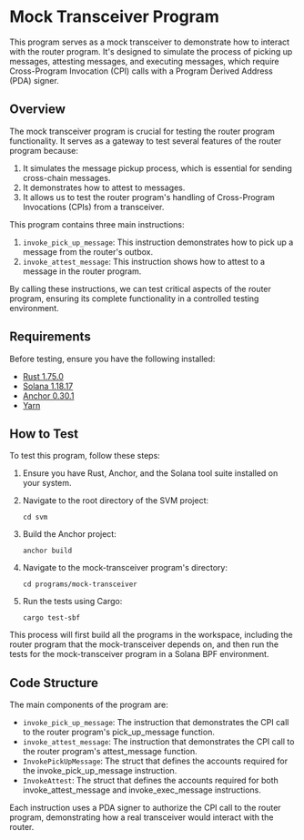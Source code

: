# Mock Transceiver Program

This program serves as a mock transceiver to demonstrate how to interact with the router program. It's designed to simulate the process of picking up messages, attesting messages, and executing messages, which require Cross-Program Invocation (CPI) calls with a Program Derived Address (PDA) signer.

## Overview

The mock transceiver program is crucial for testing the router program functionality. It serves as a gateway to test several features of the router program because:

1. It simulates the message pickup process, which is essential for sending cross-chain messages.
2. It demonstrates how to attest to messages.
3. It allows us to test the router program's handling of Cross-Program Invocations (CPIs) from a transceiver.

This program contains three main instructions:

1. `invoke_pick_up_message`: This instruction demonstrates how to pick up a message from the router's outbox.
2. `invoke_attest_message`: This instruction shows how to attest to a message in the router program.

By calling these instructions, we can test critical aspects of the router program, ensuring its complete functionality in a controlled testing environment.

## Requirements

Before testing, ensure you have the following installed:

- [Rust 1.75.0](https://www.rust-lang.org/tools/install)
- [Solana 1.18.17](https://solana.com/docs/intro/installation)
- [Anchor 0.30.1](https://www.anchor-lang.com/docs/installation)
- [Yarn](https://yarnpkg.com/getting-started/install)

## How to Test

To test this program, follow these steps:

1. Ensure you have Rust, Anchor, and the Solana tool suite installed on your system.

2. Navigate to the root directory of the SVM project:

   ```
   cd svm
   ```

3. Build the Anchor project:

   ```
   anchor build
   ```

4. Navigate to the mock-transceiver program's directory:

   ```
   cd programs/mock-transceiver
   ```

5. Run the tests using Cargo:
   ```
   cargo test-sbf
   ```

This process will first build all the programs in the workspace, including the router program that the mock-transceiver depends on, and then run the tests for the mock-transceiver program in a Solana BPF environment.

## Code Structure

The main components of the program are:

- `invoke_pick_up_message`: The instruction that demonstrates the CPI call to the router program's pick_up_message function.
- `invoke_attest_message`: The instruction that demonstrates the CPI call to the router program's attest_message function.
- `InvokePickUpMessage`: The struct that defines the accounts required for the invoke_pick_up_message instruction.
- `InvokeAttest`: The struct that defines the accounts required for both invoke_attest_message and invoke_exec_message instructions.

Each instruction uses a PDA signer to authorize the CPI call to the router program, demonstrating how a real transceiver would interact with the router.
